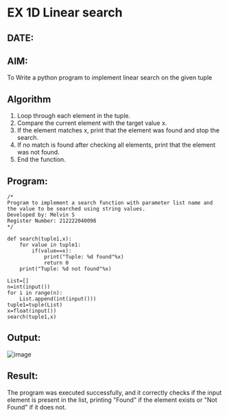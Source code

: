 # EX 1D Linear search
## DATE:
## AIM:
To Write a python program to implement linear search on the given tuple



## Algorithm
1. Loop through each element in the tuple.
2. Compare the current element with the target value x.
3. If the element matches x, print that the element was found and stop the search.
4. If no match is found after checking all elements, print that the element was not found.
5. End the function. 

## Program:
```
/*
Program to implement a search function with parameter list name and the value to be searched using string values.
Developed by: Melvin S
Register Number: 212222040098
*/
```
```
def search(tuple1,x):
    for value in tuple1:
        if(value==x):
            print("Tuple: %d found"%x)
            return 0
    print("Tuple: %d not found"%x)
    
List=[]
n=int(input())
for i in range(n):
    List.append(int(input()))
tuple1=tuple(List)
x=float(input())
search(tuple1,x)
```

## Output:
![image](https://github.com/user-attachments/assets/0ecadfce-37aa-427b-b9bd-91a07c3acd54)




## Result:
The program was executed successfully, and it correctly checks if the input element is present in the list, printing "Found" if the element exists or "Not Found" if it does not.
